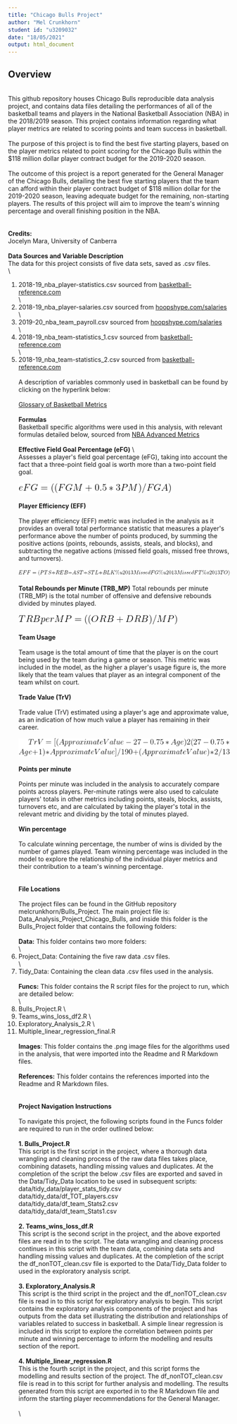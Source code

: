 ```yaml
---
title: "Chicago Bulls Project"
author: "Mel Crunkhorn"
student id: "u3209032"
date: "18/05/2021"
output: html_document
---
```


## Overview    
\
This github repository houses Chicago Bulls reproducible data analysis project, and contains data files detailing the performances of all of the basketball teams and players in the National Basketball Association (NBA) in the 2018/2019 season. This project contains information regarding what player metrics are related to scoring points and team success in basketball.  \
\
The purpose of this project is to find the best five starting players, based on the player metrics related to point scoring for the Chicago Bulls within the $118 million dollar player contract budget for the 2019-2020 season.  \
\
The outcome of this project is a report generated for the General Manager of the Chicago Bulls, detailing the best five starting players that the team can afford within their player contract budget of $118 million dollar for the 2019-2020 season, leaving adequate budget for the remaining, non-starting players. The results of this project will aim to improve the team's winning percentage and overall finishing position in the NBA.  \
\
\
**Credits:**  \
Jocelyn Mara, University of Canberra  \
\
**Data Sources and Variable Description** 
\
The data for this project consists of five data sets, saved as .csv files.  \
\
1.	2018-19_nba_player-statistics.csv sourced from [basketball-reference.com](https://www.basketball-reference.com/leagues/NBA_2019_totals.html)  \
\
2.	2018-19_nba_player-salaries.csv sourced from [hoopshype.com/salaries]( https://hoopshype.com/salaries/)  \
\
3.	2019-20_nba_team_payroll.csv sourced from [hoopshype.com/salaries]( https://hoopshype.com/salaries/)  \
\
4.	2018-19_nba_team-statistics_1.csv sourced from [basketball-reference.com](https://www.basketball-reference.com/leagues/NBA_2019.html)  \
\
5.	2018-19_nba_team-statistics_2.csv sourced from [basketball-reference.com]( https://www.basketball-reference.com/leagues/NBA_2019.html)  \
\
A description of variables commonly used in basketball can be found by clicking on the hyperlink below:  \
\
[Glossary of Basketball Metrics](https://www.basketball-reference.com/about/glossary.html)  \
\
**Formulas**  \
Basketball specific algorithms were used in this analysis, with relevant formulas detailed below, sourced from [NBA Advanced Metrics](https://bleacherreport.com/articles/1039116-understanding-the-nba-explaining-advanced-offensive-stats-and-metrics)  \
\
**Effective Field Goal Percentage (eFG)**  \ 
\
Assesses a player's field goal percentage (eFG), taking into account the fact that a three-point field goal is worth more than a two-point field goal.  \
\
![](Images/eFGp.png)  \
\
**Player Efficiency (EFF)**  \
\
The player efficiency (EFF) metric was included in the analysis as it provides an overall total performance statistic that measures a player's performance above the number of points produced, by summing the positive actions (points, rebounds, assists, steals, and blocks), and subtracting the negative actions (missed field goals, missed free throws, and turnovers).  \
\
![](Images/EFF.png)  \
\
**Total Rebounds per Minute (TRB_MP)**
Total rebounds per minute (TRB_MP) is the total number of offensive and defensive rebounds divided by minutes played.  \
\
![](Images/TRB_MP.png)  \
\
**Team Usage**  \
\
Team usage is the total amount of time that the player is on the court being used by the team during a game or season. This metric was included in the model, as the higher a player's usage figure is, the more likely that the team values that player as an integral component of the team whilst on court.  \
\
**Trade Value (TrV)**  \
\
Trade value (TrV) estimated using a player's age and approximate value, as an indication of how much value a player has remaining in their career.  \
\
![](Images/TrV.png)  \
\
**Points per minute**  \
\
Points per minute was included in the analysis to accurately compare points across players. Per-minute ratings were also used to calculate players' totals in other metrics including points, steals, blocks, assists, turnovers etc, and  are calculated by taking the player's total in the relevant metric and dividing by the total of minutes played.  \
\
**Win percentage**  \
\
To calculate winning percentage, the number of wins is divided by the number of games played. Team winning percentage was included in the model to explore the relationship of the individual player metrics and their contribution to a team's winning percentage.  \
\
\
**File Locations**  
\
The project files can be found in the GitHub repository melcrunkhorn/Bulls_Project. The main project file is: Data_Analysis_Project_Chicago_Bulls, and inside this folder is the Bulls_Project folder that contains the following folders:  \
\
**Data:** This folder contains two more folders:  \
\
1.	Project_Data: Containing the five raw data .csv files.   
\
2.	Tidy_Data: Containing the clean data .csv files used in the analysis.  \
\
**Funcs:** This folder contains the R script files for the project to run, which are detailed below:  \
\
1.	Bulls_Project.R  \
2.	Teams_wins_loss_df2.R  \
3.	Exploratory_Analysis_2.R  \
4.	Multiple_linear_regression_final.R  \
\
**Images**: This folder contains the .png image files for the algorithms used in the analysis, that were imported into the Readme and R Markdown files.  \
\
**References:** This folder contains the references imported into the Readme and R Markdown files.  \
\
\
**Project Navigation Instructions**  \
\
To navigate this project, the following scripts found in the Funcs folder are required to run in the order outlined below:  \
\
**1.	Bulls_Project.R**  \
This script is the first script in the project, where a thorough data wrangling and cleaning process of the raw data files takes place, combining datasets, handling missing values and duplicates. At the completion of the script the below .csv files are exported and saved in the Data/Tidy_Data location to be used in subsequent scripts:  \
data/tidy_data/player_stats_tidy.csv  \
data/tidy_data/df_TOT_players.csv  \
data/tidy_data/df_team_Stats2.csv  \
data/tidy_data/df_team_Stats1.csv  \
\
**2.	Teams_wins_loss_df.R**  \
This script is the second script in the project, and the above exported files are read in to the script. The data wrangling and cleaning process continues in this script with the team data, combining data sets and handling missing values and duplicates. At the completion of the script the df_nonTOT_clean.csv file is exported to the Data/Tidy_Data folder to used in the exploratory analysis script.  \
\
**3.	Exploratory_Analysis.R**  \
This script is the third script in the project and the df_nonTOT_clean.csv file is read in to this script for exploratory analysis to begin. This script contains the exploratory analysis components of the project and has outputs from the data set illustrating the distribution and relationships of variables related to success in basketball. A simple linear regression is included in this script to explore the correlation between points per minute and winning percentage to inform the modelling and results section of the report.  \
\
**4.	Multiple_linear_regression.R**  \
This is the fourth script in the project, and this script forms the modelling and results section of the project. The df_nonTOT_clean.csv file is read in to this script for further analysis and modelling. The results generated from this script are exported in to the R Markdown file and inform the starting player recommendations for the General Manager.  \
\
\